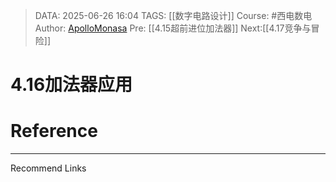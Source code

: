 > DATA: 2025-06-26 16:04
> TAGS: [[数字电路设计]]
> Course: #西电数电 
> Author: [ApolloMonasa](https://github.com/ApolloMonasa)
> Pre: [[4.15超前进位加法器]]
> Next:[[4.17竞争与冒险]]


# 4.16加法器应用


# Reference


---
Recommend Links
